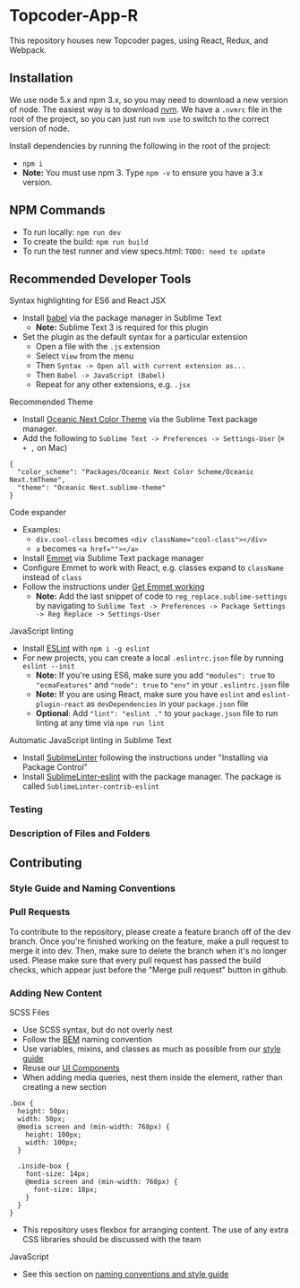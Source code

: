 # Topcoder-App-R

This repository houses new Topcoder pages, using React, Redux, and Webpack.

## Installation

We use node 5.x and npm 3.x, so you may need to download a new version of node. The easiest way is to download [nvm](https://github.com/creationix/nvm). We have a `.nvmrc` file in the root of the project, so you can just run `nvm use` to switch to the correct version of node.

Install dependencies by running the following in the root of the project:
 - `npm i`
 - **Note:** You must use npm 3. Type `npm -v` to ensure you have a 3.x version.

## NPM Commands
- To run locally: `npm run dev`
- To create the build: `npm run build`
- To run the test runner and view specs.html: `TODO: need to update`

## Recommended Developer Tools

Syntax highlighting for ES6 and React JSX
- Install [babel](https://packagecontrol.io/packages/Babel) via the package manager in Sublime Text
  - **Note:** Sublime Text 3 is required for this plugin
- Set the plugin as the default syntax for a particular extension
  - Open a file with the `.js` extension
  - Select `View` from the menu
  - Then `Syntax -> Open all with current extension as...`
  - Then `Babel -> JavaScript (Babel)`
  - Repeat for any other extensions, e.g. `.jsx`

Recommended Theme
- Install [Oceanic Next Color Theme](https://github.com/voronianski/oceanic-next-color-scheme) via the Sublime Text package manager.
- Add the following to `Sublime Text -> Preferences -> Settings-User` (`⌘ + ,` on Mac)
```
{
  "color_scheme": "Packages/Oceanic Next Color Scheme/Oceanic Next.tmTheme",
  "theme": "Oceanic Next.sublime-theme"
}
```

Code expander
- Examples:
  - `div.cool-class` becomes `<div className="cool-class"></div>`
  - `a` becomes `<a href=""></a>`
- Install [Emmet](https://github.com/sergeche/emmet-sublime) via Sublime Text package manager
- Configure Emmet to work with React, e.g. classes expand to `className` instead of `class`
- Follow the instructions under [Get Emmet working](http://www.nitinh.com/2015/02/setting-sublime-text-react-jsx-development/)
  - **Note:** Add the last snippet of code to `reg_replace.sublime-settings` by navigating to  `Sublime Text -> Preferences -> Package Settings -> Reg Replace -> Settings-User`

JavaScript linting
- Install [ESLint](http://eslint.org/docs/user-guide/getting-started) with `npm i -g eslint`
- For new projects, you can create a local `.eslintrc.json` file by running `eslint --init`
  - **Note:** If you're using ES6, make sure you add `"modules": true` to `"ecmaFeatures"` and `"node": true` to `"env"` in your `.eslintrc.json` file
  - **Note:** If you are using React, make sure you have `eslint` and `eslint-plugin-react` as `devDependencies` in your `package.json` file
  - **Optional**: Add `"lint": "eslint ."` to your `package.json` file to run linting at any time via `npm run lint`

Automatic JavaScript linting in Sublime Text
- Install [SublimeLinter](http://sublimelinter.readthedocs.org/en/latest/installation.html) following the instructions under "Installing via Package Control"
- Install [SublimeLinter-eslint](https://github.com/roadhump/SublimeLinter-eslint) with the package manager. The package is called `SublimeLinter-contrib-eslint`

### Testing


### Description of Files and Folders

## Contributing

### Style Guide and Naming Conventions

### Pull Requests

To contribute to the repository, please create a feature branch off of the dev branch. Once you're finished working on the feature, make a pull request to merge it into dev. Then, make sure to delete the branch when it's no longer used. Please make sure that every pull request has passed the build checks, which appear just before the "Merge pull request" button in github.

### Adding New Content

SCSS Files
  - Use SCSS syntax, but do not overly nest
  - Follow the [BEM](https://en.bem.info/method/naming-convention/) naming convention
  - Use variables, mixins, and classes as much as possible from our [style guide](https://github.com/appirio-tech/styles)
  - Reuse our [UI Components](https://github.com/appirio-tech/ng-ui-components)
  - When adding media queries, nest them inside the element, rather than creating a new section
  ```
  .box {
    height: 50px;
    width: 50px;
    @media screen and (min-width: 768px) {
      height: 100px;
      width: 100px;
    }
    
    .inside-box {
      font-size: 14px;
      @media screen and (min-width: 768px) {
        font-size: 18px;
      }
    }
  }
  ```
  - This repository uses flexbox for arranging content. The use of any extra CSS libraries should be discussed with the team

JavaScript
  - See this section on [naming conventions and style guide](https://github.com/appirio-tech/topcoder-app/blob/dev/README.md#style-guide-and-naming-conventions)
